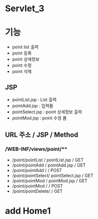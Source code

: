 # Servlet_3
 
 
# 기능
- point list 출력
- point 등록
- point 상세정보
- point 수정
- point 삭제

## JSP
- pointList.jsp		: List 출력
- pointAdd.jsp		: 입력폼
- pointSelect.jsp	: point 상세정보 출력
- pointMod.jsp		: point 수정 폼

## URL 주소			/	JSP				/	Method 
### /WEB-INF/views/point/**
- /point/pointList	/	pointList.jsp	/	GET
- /point/pointAdd	/	pointAdd.jsp	/	GET
- /point/pointAdd	/					/	POST
- /point/pointSelect/	pointSelect.jsp	/	GET
- /point/pointMod	/	pointMod.jsp	/	GET
- /point/pointMod	/					/	POST
- /point/pointDelete/					/	GET


# add Home1

